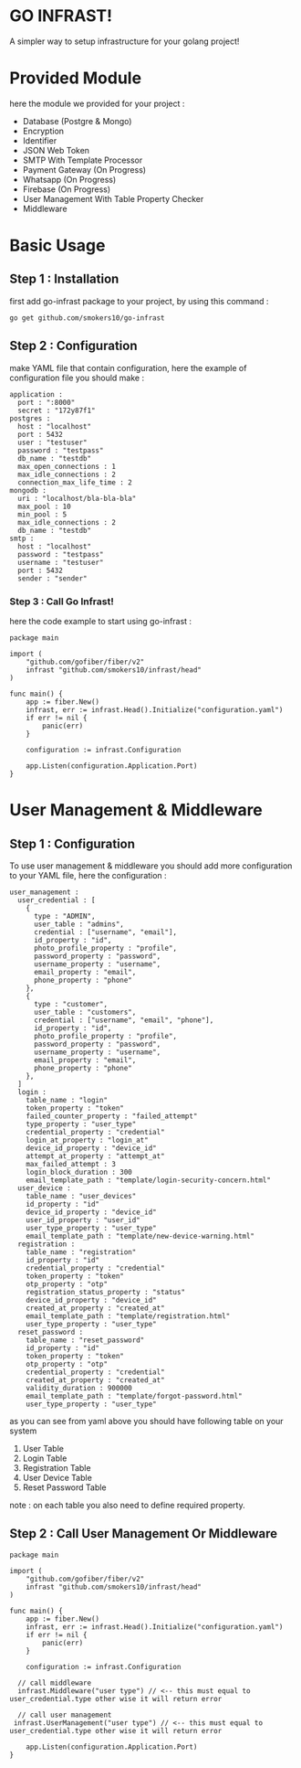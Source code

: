 # GO INFRAST!
A simpler way to setup infrastructure for your golang project!

# Provided Module
here the module we provided for your project :
* Database (Postgre & Mongo)
* Encryption 
* Identifier
* JSON Web Token
* SMTP With Template Processor
* Payment Gateway (On Progress)
* Whatsapp (On Progress)
* Firebase (On Progress)
* User Management With Table Property Checker
* Middleware

# Basic Usage
## Step 1 : Installation
first add go-infrast package to your project, by using this command :
```
go get github.com/smokers10/go-infrast
```
## Step 2 : Configuration
make YAML file that contain configuration, here the example of configuration file you should make :
```
application :
  port : ":8000"
  secret : "172y87f1"
postgres : 
  host : "localhost"
  port : 5432
  user : "testuser"
  password : "testpass"
  db_name : "testdb"
  max_open_connections : 1
  max_idle_connections : 2
  connection_max_life_time : 2
mongodb : 
  uri : "localhost/bla-bla-bla"
  max_pool : 10
  min_pool : 5
  max_idle_connections : 2
  db_name : "testdb"
smtp : 
  host : "localhost"
  password : "testpass"
  username : "testuser"
  port : 5432
  sender : "sender"
```
### Step 3 : Call Go Infrast!
here the code example to start using go-infrast : 
```
package main

import (
	"github.com/gofiber/fiber/v2"
	infrast "github.com/smokers10/infrast/head"
)

func main() {
	app := fiber.New()
	infrast, err := infrast.Head().Initialize("configuration.yaml")
	if err != nil {
		panic(err)
	}

	configuration := infrast.Configuration

	app.Listen(configuration.Application.Port)
}

```
# User Management & Middleware
## Step 1 : Configuration
To use user management & middleware you should add more configuration to your YAML file, here the configuration : 
```
user_management :
  user_credential : [
    {
      type : "ADMIN",
      user_table : "admins",
      credential : ["username", "email"],
      id_property : "id",
      photo_profile_property : "profile",
      password_property : "password",
      username_property : "username",
      email_property : "email",
      phone_property : "phone"
    },
    {
      type : "customer",
      user_table : "customers",
      credential : ["username", "email", "phone"],
      id_property : "id",
      photo_profile_property : "profile",
      password_property : "password",
      username_property : "username",
      email_property : "email",
      phone_property : "phone"
    },
  ]
  login : 
    table_name : "login"
    token_property : "token"
    failed_counter_property : "failed_attempt"
    type_property : "user_type"
    credential_property : "credential"
    login_at_property : "login_at"
    device_id_property : "device_id"
    attempt_at_property : "attempt_at"
    max_failed_attempt : 3
    login_block_duration : 300
    email_template_path : "template/login-security-concern.html"
  user_device : 
    table_name : "user_devices"
    id_property : "id"
    device_id_property : "device_id"
    user_id_property : "user_id"
    user_type_property : "user_type"
    email_template_path : "template/new-device-warning.html"
  registration : 
    table_name : "registration"
    id_property : "id"
    credential_property : "credential"
    token_property : "token"
    otp_property : "otp"
    registration_status_property : "status"
    device_id_property : "device_id"
    created_at_property : "created_at"
    email_template_path : "template/registration.html"
    user_type_property : "user_type"
  reset_password : 
    table_name : "reset_password"
    id_property : "id"
    token_property : "token"
    otp_property : "otp"
    credential_property : "credential"
    created_at_property : "created_at"
    validity_duration : 900000
    email_template_path : "template/forgot-password.html"
    user_type_property : "user_type"
```
as you can see from yaml above you should have following table on your system <br>
1. User Table
2. Login Table
3. Registration Table
4. User Device Table
5. Reset Password Table

note : on each table you also need to define required property.
## Step 2 : Call User Management Or Middleware
```
package main

import (
	"github.com/gofiber/fiber/v2"
	infrast "github.com/smokers10/infrast/head"
)

func main() {
	app := fiber.New()
	infrast, err := infrast.Head().Initialize("configuration.yaml")
	if err != nil {
		panic(err)
	}

	configuration := infrast.Configuration

  // call middleware
  infrast.Middleware("user type") // <-- this must equal to user_credential.type other wise it will return error

  // call user management
 infrast.UserManagement("user type") // <-- this must equal to user_credential.type other wise it will return error

	app.Listen(configuration.Application.Port)
}

